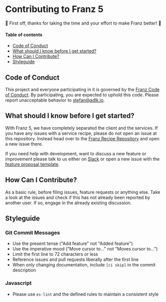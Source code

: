 # Contributing to Franz 5

:tada: First off, thanks for taking the time and your effort to make Franz better! :tada:

#### Table of contents
<!-- TOC depthFrom:2 depthTo:2 withLinks:1 updateOnSave:1 orderedList:0 -->

- [Code of Conduct](#code-of-conduct)
- [What should I know before I get started?](#what-should-i-know-before-i-get-started)
- [How Can I Contribute?](#how-can-i-contribute)
- [Styleguide](#styleguide)

<!-- /TOC -->

## Code of Conduct

This project and everyone participating in it is governed by the [Franz Code of Conduct](CODE_OF_CONDUCT.md). By participating, you are expected to uphold this code. Please report unacceptable behavior to [stefan@adlk.io](mailto:stefan@adlk.io).

## What should I know before I get started?
With Franz 5, we have completely separated the client and the services. If you have any issues with a service recipe, please do not open an issue at this repository. Instead head over to the [Franz Recipe Repository](https://github.com/meetfranz/plugins) and open a new issue there.

If you need help with development, want to discuss a new feature or improvement please talk to us either on [Slack](https://slack.franz.im) or open a new issue with the [feature proposal template](.github/FEATURE_PROPOSAL_TEMPLATE.md).

## How Can I Contribute?
As a basic rule, before filing issues, feature requests or anything else. Take a look at the issues and check if this has not already been reported by another user. If so, engage in the already existing discussion.

## Styleguide
### Git Commit Messages
* Use the present tense ("Add feature" not "Added feature")
* Use the imperative mood ("Move cursor to..." not "Moves cursor to...")
* Limit the first line to 72 characters or less
* Reference issues and pull requests liberally after the first line
* When only changing documentation, include `[ci skip]` in the commit description

### Javascript
* Please use `es-lint` and the defined rules to maintain a consistent style  
